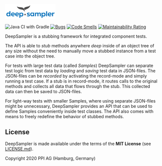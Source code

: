 <img src="https://github.com/ppi-ag/deep-sampler/blob/main/docs/assets/logo.svg" alt="DeepSampler" width="33%"/>

![Java CI with Gradle](https://github.com/ppi-ag/deep-sampler/workflows/Java%20CI%20with%20Gradle/badge.svg) [![Bugs](https://sonarcloud.io/api/project_badges/measure?project=ppi-ag_deep-sampler&metric=bugs)](https://sonarcloud.io/dashboard?id=ppi-ag_deep-sampler) [![Code Smells](https://sonarcloud.io/api/project_badges/measure?project=ppi-ag_deep-sampler&metric=code_smells)](https://sonarcloud.io/dashboard?id=ppi-ag_deep-sampler) [![Maintainability Rating](https://sonarcloud.io/api/project_badges/measure?project=ppi-ag_deep-sampler&metric=sqale_rating)](https://sonarcloud.io/dashboard?id=ppi-ag_deep-sampler)

DeepSampler is a stubbing framework for integrated component tests. 

The API is able to _stub_ methods anywhere _deep_ inside of an object tree of any size without the need to manually move a stubbed instance 
from a test case into the object tree. 

For tests with large test data (called _Samples_) DeepSampler can separate test logic from test data by _loading_
and _saving_ test data in JSON-files. The JSON-files can be _recorded_ by activating the record-mode and simply running
a test case. If a stub is in record-mode, it routes calls to the original methods and collects all data that flows through the stub. This collected data can then be saved to JSON-files.

For light-way tests with smaller Samples, where using separate JSON-files might be unnecessary, DeepSampler 
provides an API that can be used to define Samples
conveniently inside test classes. The API also comes with means to freely redefine the behavior of stubbed methods.

## License
DeepSampler is made available under the terms of the __MIT License__ (see [LICENSE.md](./LICENSE.md)).

Copyright 2020 PPI AG (Hamburg, Germany)

